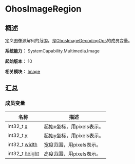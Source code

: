 # OhosImageRegion


## 概述

定义图像源解码的范围。是[OhosImageDecodingOps](_ohos_image_decoding_ops.md)的成员变量。

**系统能力：** SystemCapability.Multimedia.Image

**起始版本：** 10

**相关模块：** [Image](image.md)


## 汇总


### 成员变量

| 名称 | 描述 | 
| -------- | -------- |
| int32_t [x](image.md#x) | 起始x坐标，用pixels表示。 |
| int32_t [y](image.md#y) | 起始y坐标，用pixels表示。 |
| int32_t [width](image.md#width) | 宽度范围，用pixels表示。 |
| int32_t [height](image.md#height) | 高度范围，用pixels表示。 |
